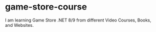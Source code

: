 # game-store-course
I am learning Game Store .NET 8/9 from different Video Courses, Books, and Websites.
